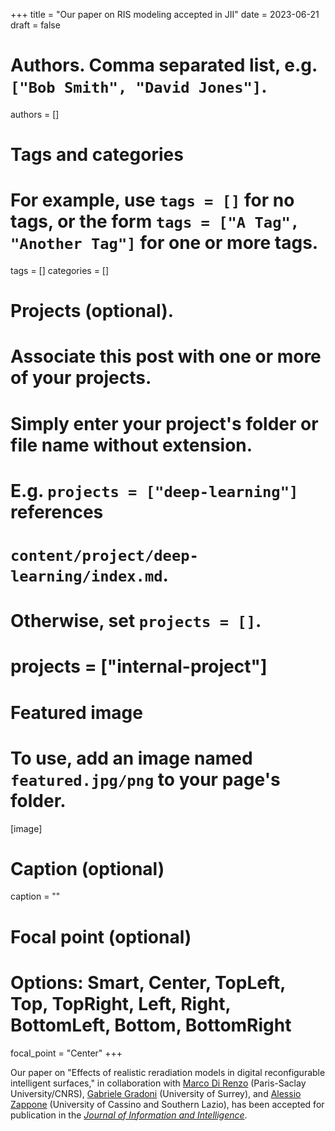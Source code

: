 +++
title = "Our paper on RIS modeling accepted in JII"
date = 2023-06-21
draft = false

# Authors. Comma separated list, e.g. `["Bob Smith", "David Jones"]`.
authors = []

# Tags and categories
# For example, use `tags = []` for no tags, or the form `tags = ["A Tag", "Another Tag"]` for one or more tags.
tags = []
categories = []

# Projects (optional).
#   Associate this post with one or more of your projects.
#   Simply enter your project's folder or file name without extension.
#   E.g. `projects = ["deep-learning"]` references
#   `content/project/deep-learning/index.md`.
#   Otherwise, set `projects = []`.
# projects = ["internal-project"]

# Featured image
# To use, add an image named `featured.jpg/png` to your page's folder.
[image]
  # Caption (optional)
  caption = ""

  # Focal point (optional)
  # Options: Smart, Center, TopLeft, Top, TopRight, Left, Right, BottomLeft, Bottom, BottomRight
  focal_point = "Center"
+++

Our paper on "Effects of realistic reradiation models in digital reconfigurable intelligent surfaces,"
in collaboration with [Marco Di Renzo](https://scholar.google.com/citations?user=5dRt0OoAAAAJ&hl=en) (Paris-Saclay University/CNRS),
[Gabriele Gradoni](https://scholar.google.com/citations?user=1bAzHVoAAAAJ&hl=en) (University of Surrey),
and [Alessio Zappone](https://scholar.google.it/citations?user=gjdjPu4AAAAJ&hl=it) (University of Cassino and Southern Lazio),
has been accepted for publication in the [*Journal of Information and Intelligence*](https://www.sciencedirect.com/journal/journal-of-information-and-intelligence).

